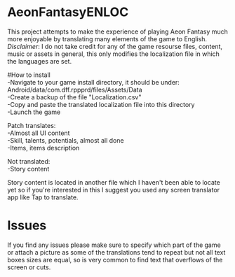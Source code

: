 # AeonFantasyENLOC
This project attempts to make the experience of playing Aeon Fantasy much more enjoyable by translating many elements of the game to English.  
*Disclaimer*: I do not take credit for any of the game resourse files, content, music or assets in general, this only modifies the localization file in which the languages are set.
  
#How to install  
-Navigate to your game install directory, it should be under: Android/data/com.dff.rppprd/files/Assets/Data  
-Create a backup of the file "Localization.csv"  
-Copy and paste the translated localization file into this directory  
-Launch the game  
  
Patch translates:  
-Almost all UI content  
-Skill, talents, potentials, almost all done  
-Items, items description  
  
Not translated:  
-Story content  

Story content is located in another file which I haven't been able to locate yet so if you're interested in this
I suggest you used any screen translator app like Tap to translate.


# Issues  

If you find any issues please make sure to specify which part of the game or attach a picture as some of the translations tend to repeat but not all text boxes sizes are equal, so is very common to find text that overflows of the screen or cuts.
